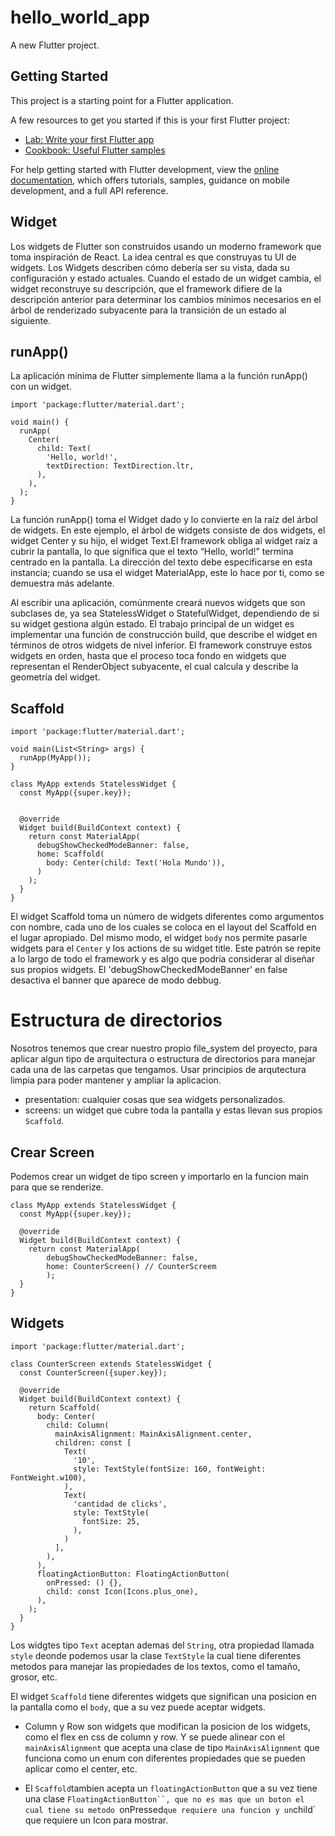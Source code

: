 # hello_world_app

A new Flutter project.

## Getting Started

This project is a starting point for a Flutter application.

A few resources to get you started if this is your first Flutter project:

- [Lab: Write your first Flutter app](https://docs.flutter.dev/get-started/codelab)
- [Cookbook: Useful Flutter samples](https://docs.flutter.dev/cookbook)

For help getting started with Flutter development, view the
[online documentation](https://docs.flutter.dev/), which offers tutorials,
samples, guidance on mobile development, and a full API reference.

## Widget

Los widgets de Flutter son construidos usando un moderno framework que toma inspiración de React. La idea central es que construyas tu UI de widgets. Los Widgets describen cómo debería ser su vista, dada su configuración y estado actuales. Cuando el estado de un widget cambia, el widget reconstruye su descripción, que el framework difiere de la descripción anterior para determinar los cambios mínimos necesarios en el árbol de renderizado subyacente para la transición de un estado al siguiente.

## runApp()

La aplicación mínima de Flutter simplemente llama a la función runApp() con un widget.

```
import 'package:flutter/material.dart';

void main() {
  runApp(
    Center(
      child: Text(
        'Hello, world!',
        textDirection: TextDirection.ltr,
      ),
    ),
  );
}
```

La función runApp() toma el Widget dado y lo convierte en la raíz del árbol de widgets. En este ejemplo, el árbol de widgets consiste de dos widgets, el widget Center y su hijo, el widget Text.El framework obliga al widget raíz a cubrir la pantalla, lo que significa que el texto “Hello, world!” termina centrado en la pantalla. La dirección del texto debe especificarse en esta instancia; cuando se usa el widget MaterialApp, este lo hace por ti, como se demuestra más adelante.

Al escribir una aplicación, comúnmente creará nuevos widgets que son subclases de, ya sea StatelessWidget o StatefulWidget, dependiendo de si su widget gestiona algún estado. El trabajo principal de un widget es implementar una función de construcción build, que describe el widget en términos de otros widgets de nivel inferior. El framework construye estos widgets en orden, hasta que el proceso toca fondo en widgets que representan el RenderObject subyacente, el cual calcula y describe la geometría del widget.

## Scaffold

```
import 'package:flutter/material.dart';

void main(List<String> args) {
  runApp(MyApp());
}

class MyApp extends StatelessWidget {
  const MyApp({super.key});


  @override
  Widget build(BuildContext context) {
    return const MaterialApp(
      debugShowCheckedModeBanner: false,
      home: Scaffold(
        body: Center(child: Text('Hola Mundo')),
      )
    );
  }
}
```

El widget Scaffold toma un número de widgets diferentes como argumentos con nombre, cada uno de los cuales se coloca en el layout del Scaffold en el lugar apropiado. Del mismo modo, el widget `body` nos permite pasarle widgets para el `Center` y los actions de su widget title. Este patrón se repite a lo largo de todo el framework y es algo que podría considerar al diseñar sus propios widgets.
El 'debugShowCheckedModeBanner' en false desactiva el banner que aparece de modo debbug.

# Estructura de directorios

Nosotros tenemos que crear nuestro propio file_system del proyecto, para aplicar algun tipo de arquitectura o estructura de directorios para manejar cada una de las carpetas que tengamos.
Usar principios de arqutectura limpia para poder mantener y ampliar la aplicacion.

- presentation: cualquier cosas que sea widgets personalizados.
- screens: un widget que cubre toda la pantalla y estas llevan sus propios `Scaffold`.

## Crear Screen

Podemos crear un widget de tipo screen y importarlo en la funcion main para que se renderize.

```
class MyApp extends StatelessWidget {
  const MyApp({super.key});

  @override
  Widget build(BuildContext context) {
    return const MaterialApp(
        debugShowCheckedModeBanner: false,
        home: CounterScreen() // CounterScreem
        );
  }
}
```

## Widgets

```
import 'package:flutter/material.dart';

class CounterScreen extends StatelessWidget {
  const CounterScreen({super.key});

  @override
  Widget build(BuildContext context) {
    return Scaffold(
      body: Center(
        child: Column(
          mainAxisAlignment: MainAxisAlignment.center,
          children: const [
            Text(
              '10',
              style: TextStyle(fontSize: 160, fontWeight: FontWeight.w100),
            ),
            Text(
              'cantidad de clicks',
              style: TextStyle(
                fontSize: 25,
              ),
            )
          ],
        ),
      ),
      floatingActionButton: FloatingActionButton(
        onPressed: () {},
        child: const Icon(Icons.plus_one),
      ),
    );
  }
}
```

Los widgtes tipo `Text` aceptan ademas del `String`, otra propiedad llamada `style` deonde podemos usar la clase `TextStyle` la cual tiene diferentes metodos para manejar las propiedades de los textos, como el tamaño, grosor, etc.

El widget `Scaffold` tiene diferentes widgets que significan una posicion en la pantalla como el `body`, que a su vez puede aceptar widgets.

- Column y Row son widgets que modifican la posicion de los widgets, como el flex en css de column y row. Y se puede alinear con el `mainAxisAlignment` que acepta una clase de tipo `MainAxisAlignment` que funciona como un enum con diferentes propiedades que se pueden aplicar como el center, etc.

- El `Scaffold`tambien acepta un `floatingActionButton` que a su vez tiene una clase ` FloatingActionButton``, que no es mas que un boton el cual tiene su metodo  `onPressed`que requiere una funcion y un`child` que requiere un Icon para mostrar.
